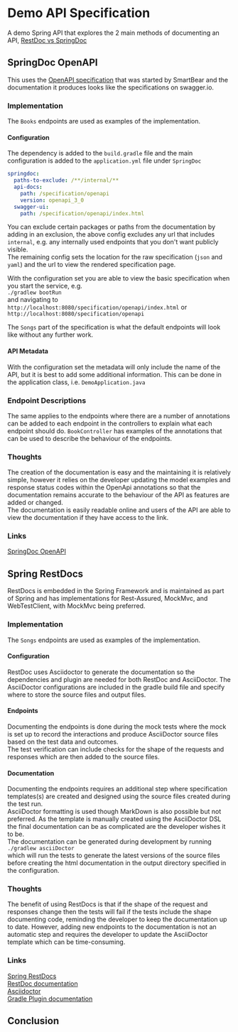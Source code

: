 # Demo API Specification

A demo Spring API that explores the 2 main methods of documenting an
API, [RestDoc vs SpringDoc](https://www.baeldung.com/spring-rest-docs-vs-openapi)

## SpringDoc OpenAPI

This uses the [OpenAPI specification](https://swagger.io/specification/) that was started by SmartBear and the
documentation it produces looks like the specifications on swagger.io.

### Implementation
The `Books` endpoints are used as examples of the implementation.

#### Configuration

The dependency is added to the `build.gradle` file and the main configuration is added to the `application.yml` file
under `SpringDoc`

```yaml
springdoc:
  paths-to-exclude: /**/internal/**
  api-docs:
    path: /specification/openapi
    version: openapi_3_0
  swagger-ui:
    path: /specification/openapi/index.html
```

You can exclude certain packages or paths from the documentation by adding in an exclusion, the above config excludes
any url that includes `internal`, e.g. any internally used endpoints that you don't want publicly visible.  
The remaining config sets the location for the raw specification (`json` and `yaml`) and the url to view the rendered
specification page.

With the configuration set you are able to view the basic specification when you start the service, e.g.   
`./gradlew bootRun`  
and navigating to  
`http://localhost:8080/specification/openapi/index.html` or  
`http://localhost:8080/specification/openapi`

The `Songs` part of the specification is what the default endpoints 
will look like without any further work.

#### API Metadata

With the configuration set the metadata will only include the name of the API, but it is best to add some additional information. This can be done in the application class, i.e. `DemoApplication.java`

### Endpoint Descriptions

The same applies to the endpoints where there are a number of annotations can be added to each endpoint in the
controllers to explain what each endpoint should do.
`BookController` has examples of the annotations that can be used to describe the behaviour of the endpoints.

### Thoughts
The creation of the documentation is easy and the maintaining it is 
relatively simple, however it relies on the developer updating the 
model examples and response status codes within the OpenApi 
annotations so that the documentation remains accurate to the 
behaviour of the API as features are added or changed.  
The documentation is easily readable online and users of the API 
are able to view the documentation if they have access to the link.

### Links
[SpringDoc OpenAPI](https://springdoc.org/v2/#getting-started)

## Spring RestDocs
RestDocs is embedded in the Spring Framework and is maintained as part 
of Spring and has implementations for Rest-Assured, MockMvc, and 
WebTestClient, with MockMvc being preferred.

### Implementation
The `Songs` endpoints are used as examples of the implementation.

#### Configuration 
RestDoc uses Asciidoctor to generate the documentation so the 
dependencies and plugin are needed for both RestDoc and AsciiDoctor. 
The AsciiDoctor configurations are included in the gradle build file and
specify where to store the source files and output files.

#### Endpoints
Documenting the endpoints is done during the mock tests where the mock
is set up to record the interactions and produce AsciiDoctor source 
files based on the test data and outcomes.  
The test verification can include checks for the shape of the requests 
and responses which are then added to the source files.

#### Documentation
Documenting the endpoints requires an additional step where 
specification templates(s) are created and designed using the source 
files created during the test run.  
AsciiDoctor formatting is used though MarkDown is also possible but not 
preferred. As the template is manually created using the AsciiDoctor 
DSL the final documentation can be as complicated are the developer 
wishes it to be.  
The documentation can be generated during development by running  
`./gradlew asciiDoctor`  
which will run the tests to generate the latest versions of the source 
files before creating the html documentation in the output directory 
specified in the configuration.

### Thoughts
The benefit of using RestDocs is that if the shape of the request and 
responses change then the tests will fail if the tests include the 
shape documenting code, reminding the developer to keep the 
documentation up to date.  However, adding new endpoints to the 
documentation is not an automatic step and requires the developer to 
update the AsciiDoctor template which can be time-consuming.

### Links

[Spring RestDocs](https://spring.io/projects/spring-restdocs)  
[RestDoc documentation](https://docs.spring.io/spring-restdocs/docs/current/reference/htmlsingle/#introduction)  
[Asciidoctor](http://asciidoctor.org/)  
[Gradle Plugin documentation](https://asciidoctor.github.io/asciidoctor-gradle-plugin/development-3.x/user-guide/)

## Conclusion